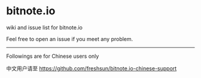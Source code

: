 # bitnote.io

wiki and issue list for bitnote.io

Feel free to open an issue if you meet any problem.

----------------------------------------------------------

Followings are for Chinese users only

中文用户请至 https://github.com/freshsun/bitnote.io-chinese-support
